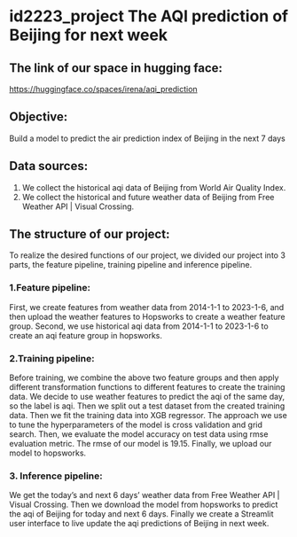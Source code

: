 # id2223_project The AQI prediction  of Beijing for next week

## The link of our space in hugging face:
https://huggingface.co/spaces/irena/aqi_prediction

## Objective: 
Build a model to predict the air prediction index of Beijing in the next 7 days

## Data sources:
1. We collect the historical aqi data of Beijing from World Air Quality Index.
2. We collect the historical and future weather data of Beijing from Free Weather API | Visual Crossing.

## The structure of our project:
To realize the desired functions of our project, we divided our project into 3 parts, the feature pipeline, training pipeline and inference pipeline.
### 1.Feature pipeline:
First, we create features from weather data from 2014-1-1 to 2023-1-6, and then upload the weather features to Hopsworks to create a weather feature group.
Second, we use historical aqi data from 2014-1-1 to 2023-1-6 to create an aqi feature group in hopsworks.

### 2.Training pipeline:
Before training, we combine the above two feature groups and then apply different transformation functions to different features to create the training data.
We decide to use weather features to predict the aqi of the same day, so the label is aqi.
Then we split out a test dataset from the created training data. 
Then we fit the training data into XGB regressor. The approach we use to tune the hyperparameters of the model is cross validation and grid search. Then, we evaluate the model accuracy on test data using rmse evaluation metric. The rmse of our model is 19.15. Finally, we upload our model to hopsworks.

### 3. Inference pipeline:
We get the today’s and next 6 days’ weather data from Free Weather API | Visual Crossing. Then we download the model from hopsworks to predict the aqi of Beijing for today and next 6 days. Finally we create a Streamlit user interface to live update the aqi predictions of Beijing in next week.






